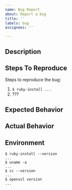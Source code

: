 ```yaml
---
name: Bug Report
about: Report a bug
title: ''
labels: bug
assignees: ''

---
```


<!--

**Double Check**

- Did you update to the latest ruby-install version? (ex: `brew upgrade ruby-install`)
- Are attempting to install an older unmaintained version of Ruby?
  - ruby-install makes no guarantees that older unmaintained versions ruby versions will still compile or work with the current versions of `gcc`/`clang`, `libopenssl`, etc.
- Are you attempting to install the most recent version of Ruby on an old system?
  - Newer ruby versions may require newer versions of `gcc`/`clang`, `libopenssl`, etc. Double check the ruby's requirements.
- Is this a ruby compilation bug?
  - Can you reproduce the issue by compiling ruby manually?
    - If so, than it is the upstream ruby's issue and should be reported to the ruby's bug tracker.
    - If the issue only occurs with ruby-install, proceed.

**Try to Reproduce _without_ ruby-install**

$ wget https://cache.ruby-lang.org/pub/ruby/3.0/ruby-X.Y.Z.tar.xz
$ tar -Jvf ruby-X.Y.Z.tar.xz
$ cd ruby-X.Y.Z/
# on Linux
$ ./configure
# on macOS
$ ./configure --with-opt-dir="$(brew --prefix openssl):$(brew --prefix readline):$(brew --prefix libyaml):$(brew --prefix gdbm)"
$ make
$ make install

If ruby also fails to compile manually, then this is an upstream issue and needs
to be reported to https://bugs.ruby-lang.org/.

-->

## Description

<!-- A clear and concise description of what the bug is. -->

## Steps To Reproduce

Steps to reproduce the bug:
1. `$ ruby-install ...`
2. ???

## Expected Behavior

<!-- What should happen. -->

## Actual Behavior

<!-- The error message. -->

## Environment

    $ ruby-install --version
    ...
    $ uname -a
    ...
    $ cc --version
    ...
    $ openssl version
    ...

<!-- if the issue is a JRuby issue: 

    $ java --version

-->
